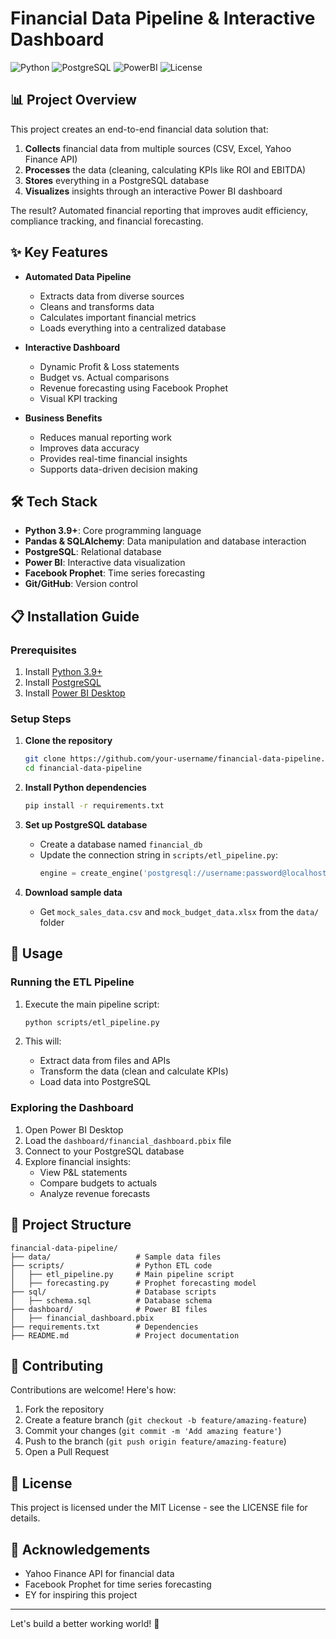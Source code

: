 # Financial Data Pipeline & Interactive Dashboard

![Python](https://img.shields.io/badge/Python-3.9%2B-blue)
![PostgreSQL](https://img.shields.io/badge/PostgreSQL-13%2B-orange)
![PowerBI](https://img.shields.io/badge/Power_BI-Desktop-green)
![License](https://img.shields.io/badge/License-MIT-yellow)

## 📊 Project Overview

This project creates an end-to-end financial data solution that:

1. **Collects** financial data from multiple sources (CSV, Excel, Yahoo Finance API)
2. **Processes** the data (cleaning, calculating KPIs like ROI and EBITDA)
3. **Stores** everything in a PostgreSQL database
4. **Visualizes** insights through an interactive Power BI dashboard

The result? Automated financial reporting that improves audit efficiency, compliance tracking, and financial forecasting.

## ✨ Key Features

- **Automated Data Pipeline**
  - Extracts data from diverse sources
  - Cleans and transforms data
  - Calculates important financial metrics
  - Loads everything into a centralized database

- **Interactive Dashboard**
  - Dynamic Profit & Loss statements
  - Budget vs. Actual comparisons
  - Revenue forecasting using Facebook Prophet
  - Visual KPI tracking

- **Business Benefits**
  - Reduces manual reporting work
  - Improves data accuracy
  - Provides real-time financial insights
  - Supports data-driven decision making

## 🛠️ Tech Stack

- **Python 3.9+**: Core programming language
- **Pandas & SQLAlchemy**: Data manipulation and database interaction
- **PostgreSQL**: Relational database 
- **Power BI**: Interactive data visualization
- **Facebook Prophet**: Time series forecasting
- **Git/GitHub**: Version control

## 📋 Installation Guide

### Prerequisites
1. Install [Python 3.9+](https://www.python.org/downloads/)
2. Install [PostgreSQL](https://www.postgresql.org/download/)
3. Install [Power BI Desktop](https://powerbi.microsoft.com/desktop/)

### Setup Steps

1. **Clone the repository**
   ```bash
   git clone https://github.com/your-username/financial-data-pipeline.git
   cd financial-data-pipeline
   ```

2. **Install Python dependencies**
   ```bash
   pip install -r requirements.txt
   ```

3. **Set up PostgreSQL database**
   - Create a database named `financial_db`
   - Update the connection string in `scripts/etl_pipeline.py`:
     ```python
     engine = create_engine('postgresql://username:password@localhost:5432/financial_db')
     ```

4. **Download sample data**
   - Get `mock_sales_data.csv` and `mock_budget_data.xlsx` from the `data/` folder

## 🚀 Usage

### Running the ETL Pipeline

1. Execute the main pipeline script:
   ```bash
   python scripts/etl_pipeline.py
   ```
   
2. This will:
   - Extract data from files and APIs
   - Transform the data (clean and calculate KPIs)
   - Load data into PostgreSQL

### Exploring the Dashboard

1. Open Power BI Desktop
2. Load the `dashboard/financial_dashboard.pbix` file
3. Connect to your PostgreSQL database
4. Explore financial insights:
   - View P&L statements
   - Compare budgets to actuals
   - Analyze revenue forecasts

## 📁 Project Structure

```
financial-data-pipeline/
├── data/                   # Sample data files
├── scripts/                # Python ETL code
│   ├── etl_pipeline.py     # Main pipeline script
│   ├── forecasting.py      # Prophet forecasting model
├── sql/                    # Database scripts
│   ├── schema.sql          # Database schema
├── dashboard/              # Power BI files
│   ├── financial_dashboard.pbix
├── requirements.txt        # Dependencies
├── README.md               # Project documentation
```

## 🤝 Contributing

Contributions are welcome! Here's how:

1. Fork the repository
2. Create a feature branch (`git checkout -b feature/amazing-feature`)
3. Commit your changes (`git commit -m 'Add amazing feature'`)
4. Push to the branch (`git push origin feature/amazing-feature`)
5. Open a Pull Request

## 📄 License

This project is licensed under the MIT License - see the LICENSE file for details.

## 👏 Acknowledgements

- Yahoo Finance API for financial data
- Facebook Prophet for time series forecasting
- EY for inspiring this project

---

Let's build a better working world! 🚀